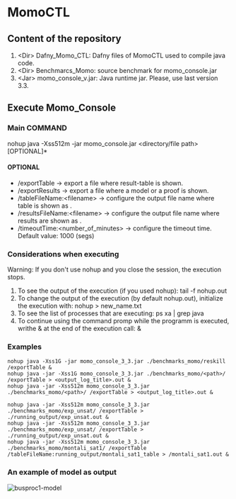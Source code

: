 # MomoCTL 

## Content of the repository

1. \<Dir\> Dafny_Momo_CTL: Dafny files of MomoCTL used to compile java code. 
2. \<Dir\> Benchmarcs_Momo: source benchmark for momo_console.jar
3. \<Jar\> momo_console_v<version>.jar: Java runtime jar.  Please, use last version 3.3.

## Execute Momo_Console

### Main COMMAND

nohup java -Xss512m -jar momo_console.jar <directory/file path> [OPTIONAL]*

#### OPTIONAL

- /exportTable -> export a file where result-table is shown.
- /exportResults -> export a file where a model or a proof is shown.
- /tableFileName:\<filename\> -> configure the output file name where table is shown as <filename>.
- /resultsFileName:\<filename\> -> configure the output file name where results are shown as <filename>.
- /timeoutTime:\<number_of_minutes\> -> configure the timeout time. Default value: 1000 (segs)


###  Considerations when executing

Warning: If you don't use nohup and you close the session, the execution stops.

1. To see the output of the execution (if you used nohup): 
tail -f nohup.out
2. To change the output of the execution (by default nohup.out), initialize the execution with: 
nohup <command> > new_name.txt
3. To see the list of processes that are executing:
ps xa | grep java
4. To continue using the command promp while the programm is executed, writhe & at the end of the execution call: 
<command> &

### Examples
```
nohup java -Xss1G -jar momo_console_3_3.jar ./benchmarks_momo/reskill /exportTable &
nohup java -jar -Xss1G momo_console_3_3.jar ./benchmarks_momo/<path>/ /exportTable > <output_log_title>.out &  
nohup java -jar -Xss512m momo_console_3_3.jar ./benchmarks_momo/<path>/ /exportTable > <output_log_title>.out &  

nohup java -jar -Xss512m momo_console_3_3.jar ./benchmarks_momo/exp_unsat/ /exportTable > ./running_output/exp_unsat.out &
nohup java -jar -Xss512m momo_console_3_3.jar ./benchmarks_momo/exp_unsat/ /exportTable > ./running_output/exp_unsat.out & 
nohup java -jar -Xss512m momo_console_3_3.jar ./benchmarks_momo/montali_sat1/ /exportTable /tableFileName:running_output/montali_sat1_table > /montali_sat1.out &   

```

### An example of model as output
![busproc1-model](https://user-images.githubusercontent.com/23459019/161607179-d1466e93-1c96-49cd-b2f4-0331550775a6.JPG)
 
